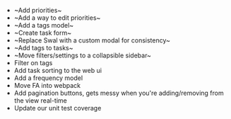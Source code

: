 - ~Add priorities~
- ~Add a way to edit priorities~
- ~Add a tags model~
- ~Create task form~
- ~Replace Swal with a custom modal for consistency~
- ~Add tags to tasks~
- ~Move filters/settings to a collapsible sidebar~
- Filter on tags
- Add task sorting to the web ui
- Add a frequency model
- Move FA into webpack
- Add pagination buttons, gets messy when you're adding/removing from the view real-time
- Update our unit test coverage
